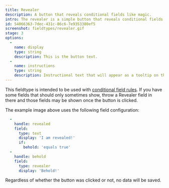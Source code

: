 ```yaml
---
title: Revealer
description: A button that reveals conditional fields like magic.
intro: The revealer is a simple button that reveals conditional fields without saving any additional data.
id: 54066363-7dec-431c-86c6-7e9353380ef5
screenshot: fieldtypes/revealer.gif
stage: 3
options:
  -
    name: display
    type: string
    description: This is the button text.
  -
    name: instructions
    type: string
    description: Instructional text that will appear as a tooltip on the button.
---
```

This fieldtype is intended to be used with [conditional field rules](/conditional-fields). If you have some fields that should only sometimes show, throw a Revealer field in there and those fields may be shown once the button is clicked.

The example image above uses the following field configuration:

``` yaml
  -
    handle: revealed
    field:
      type: text
      display: 'I am revealed!'
      if:
        behold: 'equals true'
  -
    handle: behold
    field:
      type: revealer
      display: 'Behold!'
```

Regardless of whether the button was clicked or not, no data will be saved.


